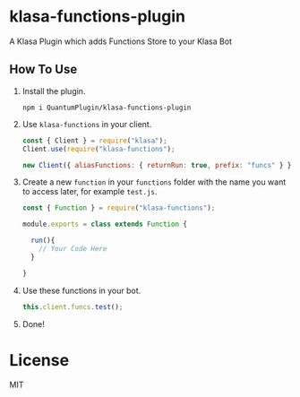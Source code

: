 # klasa-functions-plugin
A Klasa Plugin which adds Functions Store to your Klasa Bot

## How To Use
1. Install the plugin.

    ```
    npm i QuantumPlugin/klasa-functions-plugin
    ```

2. Use `klasa-functions` in your client.

    ```js
    const { Client } = require("klasa");
    Client.use(require("klasa-functions");
    
    new Client({ aliasFunctions: { returnRun: true, prefix: "funcs" } }).login("Your Beautiful Token");
    ```

3. Create a new `function` in your `functions` folder with the name you want to access later, for example `test.js`.

    ```js
    const { Function } = require("klasa-functions");
    
    module.exports = class extends Function {
    
      run(){
        // Your Code Here
      }
    
    }
    ```
    
4. Use these functions in your bot.

    ```js
    this.client.funcs.test();
    ```
    
 5. Done!
 
# License
MIT
    
